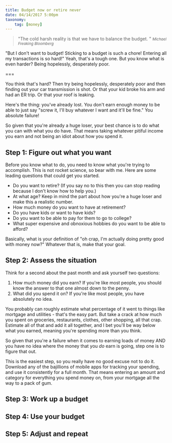 ```yaml
---
title: Budget now or retire never
date: 04/14/2017 5:00pm
taxonomy:
    tag: [money]
---
```

>&quot;The cold harsh reality is that we have to balance the budget. &quot;
><small><cite title="Michael Bloomberg">Michael Freaking Bloomberg</cite></small>

"But I don't want to budget! Sticking to a budget is such a chore! Entering all my transactions is so hard!" Yeah, that's a tough one. But you know what is even harder? Being hopelessly, desperately poor.

===

You think that's hard? Then try being hopelessly, desperately poor and then finding out your car transmission is shot. Or that your kid broke his arm and had an ER trip. Or that your roof is leaking.

Here's the thing: you've already lost. You don't earn enough money to be able to just say "screw it, I'll buy whatever I want and it'll be fine." You absolute failure!

So given that you're already a huge loser, your best chance is to do what you can with what you do have. That means taking whatever pitiful income you earn and not being an idiot about how you spend it.

## Step 1: Figure out what you want

Before you know what to do, you need to know what you're trying to accomplish. This is not rocket science, so bear with me. Here are some leading questions that could get you started.

- Do you want to retire? (If you say no to this then you can stop reading because I don't know how to help you.)
- At what age? Keep in mind the part about how you're a huge loser and make this a realistic number.
- How much money do you want to have at retirement?
- Do you have kids or want to have kids?
- Do you want to be able to pay for them to go to college?
- What super expensive and obnoxious hobbies do you want to be able to afford?

Basically, what is your definition of "oh crap, I'm actually doing pretty good with money now?" Whatever that is, make that your goal.

## Step 2: Assess the situation

Think for a second about the past month and ask yourself two questions:

1. How much money did you earn? If you're like most people, you should know the answer to that one almost down to the penny.
2. What did you spend it on? If you're like most people, you have absolutely no idea.

You probably can roughly estimate what percentage of it went to things like mortgage and utilities - that's the easy part. But take a crack at how much you spent on groceries, restaurants, clothes, other shopping, all that crap. Estimate all of that and add it all together, and I bet you'll be way below what you earned, meaning you're spending more than you think.

So given that you're a failure when it comes to earning loads of money AND you have no idea where the money that you *do* earn is going, step one is to figure that out.

This is the easiest step, so you really have no good excuse not to do it. Download any of the bajillions of mobile apps for tracking your spending, and use it consistently for a full month. That means entering an amount and category for everything you spend money on, from your mortgage all the way to a pack of gum.

## Step 3: Work up a budget

## Step 4: Use your budget

## Step 5: Adjust and repeat
